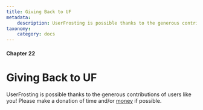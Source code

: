 ```yaml
---
title: Giving Back to UF
metadata:
    description: UserFrosting is possible thanks to the generous contributions of users like you!
taxonomy:
    category: docs
---
```


#### Chapter 22

# Giving Back to UF

UserFrosting is possible thanks to the generous contributions of users like you! Please make a donation of time and/or [money](https://opencollective.com/userfrosting) if possible.
